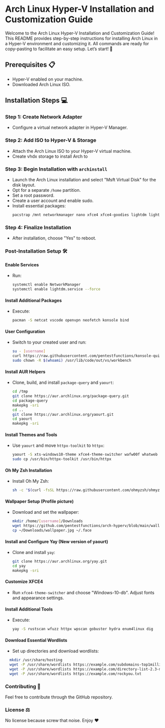# Arch Linux Hyper-V Installation and Customization Guide

Welcome to the Arch Linux Hyper-V Installation and Customization Guide! This README provides step-by-step instructions for installing Arch Linux in a Hyper-V environment and customizing it. All commands are ready for copy-pasting to facilitate an easy setup. Let’s start! 🚀

## Prerequisites 📋
- Hyper-V enabled on your machine.
- Downloaded Arch Linux ISO.

## Installation Steps 💻

### Step 1: Create Network Adapter
- Configure a virtual network adapter in Hyper-V Manager.

### Step 2: Add ISO to Hyper-V & Storage
- Attach the Arch Linux ISO to your Hyper-V virtual machine.
- Create vhdx storage to install Arch to
  
### Step 3: Begin Installation with `archinstall`
- Launch the Arch Linux installation and select "Msft Virtual Disk" for the disk layout.
- Opt for a separate `/home` partition.
- Set a root password.
- Create a user account and enable sudo.
- Install essential packages:
  ```bash
  pacstrap /mnt networkmanager nano xfce4 xfce4-goodies lightdm lightdm-gtk-greeter git konsole shellcheck zenity vivaldi vivaldi-ffmpeg-codecs wget nmap pavucontrol zsh
  ```

###  Step 4: Finalize Installation
- After installation, choose "Yes" to reboot.

### Post-Installation Setup 🛠️
#### Enable Services
- Run:
  ```bash
  systemctl enable NetworkManager
  systemctl enable lightdm.service --force
  ```
#### Install Additional Packages
- Execute:
  ```bash
  pacman -S netcat vscode openvpn neofetch konsole bind
  ```

#### User Configuration
- Switch to your created user and run:
  ```bash
  su - [username]
  curl https://raw.githubusercontent.com/pentestfunctions/konsole-quickcommands/main/konsolequickcommandsconfig > ~/.config/konsolequickcommandsconfig
  sudo chown -R $(whoami) /usr/lib/code/out/vs/workbench
  ```

#### Install AUR Helpers
- Clone, build, and install `package-query` and `yaourt`:
  ```bash
  cd /tmp
  git clone https://aur.archlinux.org/package-query.git
  cd package-query
  makepkg -sri
  cd ..
  git clone https://aur.archlinux.org/yaourt.git
  cd yaourt
  makepkg -sri
  ```
#### Install Themes and Tools
- Use `yaourt` and move `httpx-toolkit` to `httpx`:
  ```bash
  yaourt -S xts-windows10-theme xfce4-theme-switcher wafw00f whatweb burpsuite dirsearch httpx enum4linux nmap rustscan --noconfirm
  sudo cp /usr/bin/httpx-toolkit /usr/bin/httpx
  ```

#### Oh My Zsh Installation
- Install Oh My Zsh:
  ```bash
  sh -c "$(curl -fsSL https://raw.githubusercontent.com/ohmyzsh/ohmyzsh/master/tools/install.sh)"
  ```

#### Wallpaper Setup (Profile picture)
- Download and set the wallpaper:
  ```bash
  mkdir /home/[username]/Downloads
  wget https://github.com/pentestfunctions/arch-hyperv/blob/main/wallpaper.jpg?raw=true -O ~/Downloads/wallpaper.jpg
  cp ~/Downloads/wallpaper.jpg ~/.face
  ```

#### Install and Configure Yay (New version of yaourt)
- Clone and install `yay`:
  ```bash
  git clone https://aur.archlinux.org/yay.git
  cd yay
  makepkg -sri
  ```

#### Customize XFCE4
- Run `xfce4-theme-switcher` and choose "Windows-10-db".
Adjust fonts and appearance settings.

#### Install Additional Tools
- Execute:
  ```bash
  yay -S rustscan wfuzz httpx wpscan gobuster hydra enum4linux dig
  ```

#### Download Essential Wordlists
- Set up directories and download wordlists:
```bash
  mkdir /usr/share/hosting
  wget -P /usr/share/wordlists https://example.com/subdomains-top1million-110000.txt
  wget -P /usr/share/wordlists https://example.com/directory-list-2.3-medium.txt
  wget -P /usr/share/wordlists https://example.com/rockyou.txt
```

### Contributing 🤝
Feel free to contribute through the GitHub repository.

### License ⚖️
No license because screw that noise. Enjoy ❤️
